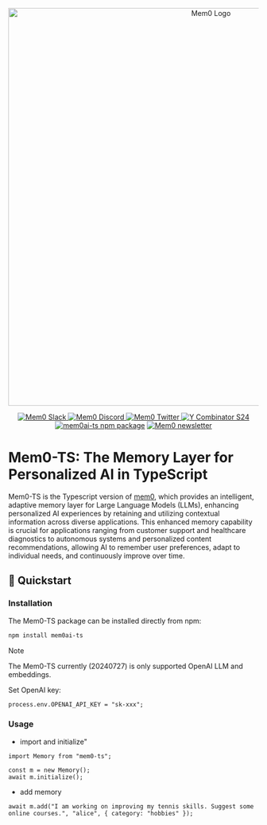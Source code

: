 <p align="center">
  <img src="[docs/images/banner.png](https://github.com/mem0ai/mem0/blob/main/docs/images/banner.png)" width="800px" alt="Mem0 Logo">
</p>

<p align="center">
  <a href="https://mem0.ai/slack">
    <img src="https://img.shields.io/badge/slack-mem0-brightgreen.svg?logo=slack" alt="Mem0 Slack">
  </a>
  <a href="https://mem0.ai/discord">
    <img src="https://dcbadge.vercel.app/api/server/6PzXDgEjG5?style=flat" alt="Mem0 Discord">
  </a>
  <a href="https://x.com/mem0ai">
    <img src="https://img.shields.io/twitter/follow/mem0ai" alt="Mem0 Twitter">
  </a>
  <a href="https://www.ycombinator.com/companies/mem0"><img src="https://img.shields.io/badge/Y%20Combinator-S24-orange?style=flat-square" alt="Y Combinator S24"></a>
  <a href="https://www.npmjs.com/package/mem0ai-ts"><img src="https://img.shields.io/npm/v/mem0ai-ts?style=flat-square&label=npm+mem0ai-ts" alt="mem0ai-ts npm package"></a>
  <a href="https://mem0.ai/email"><img src="https://img.shields.io/badge/substack-mem0-brightgreen.svg?logo=substack&label=mem0+substack" alt="Mem0 newsletter"></a>
</p>

# Mem0-TS: The Memory Layer for Personalized AI in TypeScript

Mem0-TS is the Typescript version of [mem0](https://github.com/mem0ai/mem0), which provides an intelligent, adaptive memory layer for Large Language Models (LLMs), enhancing personalized AI experiences by retaining and utilizing contextual information across diverse applications. This enhanced memory capability is crucial for applications ranging from customer support and healthcare diagnostics to autonomous systems and personalized content recommendations, allowing AI to remember user preferences, adapt to individual needs, and continuously improve over time.

## 🚀 Quickstart

### Installation

The Mem0-TS package can be installed directly from npm:

```bash
npm install mem0ai-ts
```

> [!NOTE]
> The Mem0-TS currently (20240727) is only supported OpenAI LLM and embeddings.

Set OpenAI key:

```
process.env.OPENAI_API_KEY = "sk-xxx";
```

### Usage

-   import and initialize"

```
import Memory from "mem0-ts";

const m = new Memory();
await m.initialize();
```

-   add memory

```
await m.add("I am working on improving my tennis skills. Suggest some online courses.", "alice", { category: "hobbies" });

```
